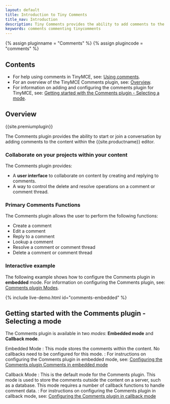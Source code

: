 ```yaml
---
layout: default
title: Introduction to Tiny Comments
title_nav: Introduction
description: Tiny Comments provides the ability to add comments to the content and collaborate with other users for content editing.
keywords: comments commenting tinycomments
---
```


{% assign pluginname = "Comments" %}
{% assign plugincode = "comments" %}

## Contents

* For help using comments in TinyMCE, see: [Using comments]({{site.baseurl}}/plugins/premium/comments/comments_end-user_docs/).
* For an overview of the TinyMCE Comments plugin, see: [Overview](#overview).
* For information on adding and configuring the comments plugin for TinyMCE, see: [Getting started with the Comments plugin - Selecting a mode](#gettingstartedwiththecommentsplugin-selectingamode).

## Overview

{{site.premiumplugin}}

The Comments plugin provides the ability to start or join a conversation by adding comments to the content within the {{site.productname}} editor.

### Collaborate on your projects within your content

The Comments plugin provides:

* A **user interface** to collaborate on content by creating and replying to comments.
* A way to control the delete and resolve operations on a comment or comment thread.

### Primary Comments Functions

The Comments plugin allows the user to perform the following functions:

* Create a comment
* Edit a comment
* Reply to a comment
* Lookup a comment
* Resolve a comment or comment thread
* Delete a comment or comment thread

### Interactive example

The following example shows how to configure the Comments plugin in **embedded** mode. For information on configuring the Comments plugin, see: [Comments plugin Modes](#gettingstartedwiththecommentsplugin-selectingamode).

{% include live-demo.html id="comments-embedded" %}

## Getting started with the Comments plugin - Selecting a mode

The Comments plugin is available in two _modes_: **Embedded mode** and **Callback mode**.

Embedded Mode
: This mode stores the comments within the content. No callbacks need to be configured for this mode.
: For instructions on configuring the Comments plugin in embedded mode, see: [Configuring the Comments plugin Comments in embedded mode]({{site.baseurl}}/plugins/premium/comments/comments_embedded_mode/)

Callback Mode
: This is the default mode for the Comments plugin. This mode is used to store the comments outside the content on a server, such as a database. This mode requires a number of callback functions to handle comment data.
: For instructions on configuring the Comments plugin  in callback mode, see: [Configuring the Comments plugin in callback mode]({{site.baseurl}}/plugins/premium/comments/comments_callback_mode/)
